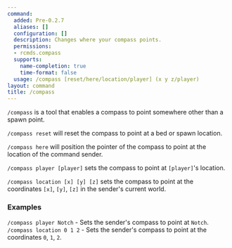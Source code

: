 ```yaml
---
command:
  added: Pre-0.2.7
  aliases: []
  configuration: []
  description: Changes where your compass points.
  permissions:
  - rcmds.compass
  supports:
    name-completion: true
    time-format: false
  usage: /compass [reset/here/location/player] (x y z/player)
layout: command
title: /compass
---
```


```/compass``` is a tool that enables a compass to point somewhere other than a spawn point.

```/compass reset``` will reset the compass to point at a bed or spawn location.

```/compass here``` will position the pointer of the compass to point at the location of the command sender.

```/compass player [player]``` sets the compass to point at ```[player]```'s location.

```/compass location [x] [y] [z]``` sets the compass to point at the coordinates ```[x]```, ```[y]```, ```[z]``` in the
sender's current world.

### Examples 

```/compass player Notch``` - Sets the sender's compass to point at ```Notch```.  
```/compass location 0 1 2``` - Sets the sender's compass to point at the coordinates ```0```, ```1```, ```2```.
